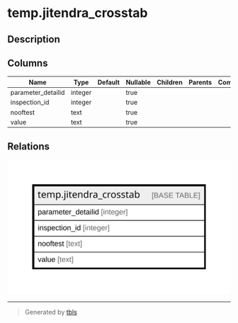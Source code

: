 # temp.jitendra_crosstab

## Description

## Columns

| Name | Type | Default | Nullable | Children | Parents | Comment |
| ---- | ---- | ------- | -------- | -------- | ------- | ------- |
| parameter_detailid | integer |  | true |  |  |  |
| inspection_id | integer |  | true |  |  |  |
| nooftest | text |  | true |  |  |  |
| value | text |  | true |  |  |  |

## Relations

![er](temp.jitendra_crosstab.svg)

---

> Generated by [tbls](https://github.com/k1LoW/tbls)
